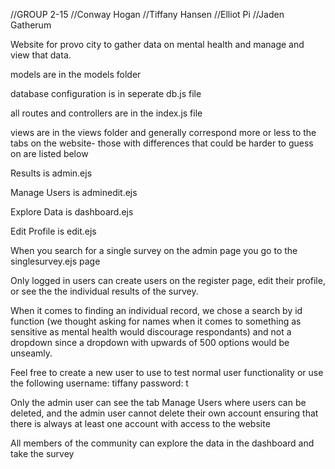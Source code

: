 //GROUP 2-15
//Conway Hogan
//Tiffany Hansen
//Elliot Pi
//Jaden Gatherum

Website for provo city to gather data on mental health and manage and view that data.

<!-- ADMIN USERNAME AND PASSWORD AND URL
wellnessprovo.is404.net
username: admin
password: BhTS2QKUYmXRTMg -->

models are in the models folder

database configuration is in seperate db.js file

all routes and controllers are in the index.js file

views are in the views folder and generally correspond more or less to the tabs on the website- those with differences that could be harder to guess on are listed below

Results is admin.ejs

Manage Users is adminedit.ejs

Explore Data is dashboard.ejs

Edit Profile is edit.ejs

When you search for a single survey on the admin page you go to the singlesurvey.ejs page

Only logged in users can create users on the register page, edit their profile, or see the the individual results of the survey. 

When it comes to finding an individual record, we chose a search by id function (we thought asking for names when it comes to something as sensitive as mental health would discourage respondants) and not a dropdown since a dropdown with upwards of 500 options would be unseamly. 

Feel free to create a new user to use to test normal user functionality or use the following
username: tiffany
password: t

Only the admin user can see the tab Manage Users where users can be deleted, and the admin user cannot delete their own account ensuring that there is always at least one account with access to the website

All members of the community can explore the data in the dashboard and take the survey

